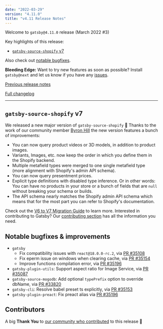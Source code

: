 ```yaml
---
date: "2022-03-29"
version: "4.11.0"
title: "v4.11 Release Notes"
---
```


Welcome to `gatsby@4.11.0` release (March 2022 #3)

Key highlights of this release:

- [`gatsby-source-shopify` v7](#gatsby-source-shopify-v7)

Also check out [notable bugfixes](#notable-bugfixes--improvements).

**Bleeding Edge:** Want to try new features as soon as possible? Install `gatsby@next` and let us know
if you have any [issues](https://github.com/gatsbyjs/gatsby/issues).

[Previous release notes](/docs/reference/release-notes/v4.10)

[Full changelog][full-changelog]

---

## `gatsby-source-shopify` v7

We released a new major version of `gatsby-source-shopify` 🎉 Thanks to the work of our community member [Byron Hill](https://github.com/byronlanehill) the new version features a bunch of improvements:

- You can now query product videos or 3D models, in addition to product images.
- Variants, Images, etc. now keep the order in which you define them in the Shopify backend.
- Multiple metafield types were merged to one single metafield type (more alignment with Shopify's admin API schema).
- You can now query presentment prices.
- Explicit type definitions with disabled type inference. Or in other words: You can have no products in your store or a bunch of fields that are `null` without breaking your schema or builds.
- The API schema nearly matches the Shopify admin API schema which means that for the most part you can refer to Shopify's documentation.

Check out the [V6 to V7 Migration Guide](/plugins/gatsby-source-shopify/#v6-to-V7-migration-guide) to learn more. Interested in contributing to Gatsby? Our [contributing section](/contributing/#how-to-contribute) has all the information you need.

## Notable bugfixes & improvements

- `gatsby`
  - Fix compatibility issues with `react@18.0.0-rc.2`, via [PR #35108](https://github.com/gatsbyjs/gatsby/pull/35108)
  - Fix eperm issue on windows when clearing cache, via [PR #35154](https://github.com/gatsbyjs/gatsby/pull/35154)
  - Improve functions compilation error, via [PR #35196](https://github.com/gatsbyjs/gatsby/pull/35196)
- `gatsby-plugin-utils`: Support aspect ratio for Image Service, via [PR #35087](https://github.com/gatsbyjs/gatsby/pull/35087)
- `gatsby-source-mogodb`: Add optional `typePrefix` option to override dbName, via [PR #33820](https://github.com/gatsbyjs/gatsby/pull/33820)
- `gatsby-cli`: Resolve babel preset ts explicitly, via [PR #35153](https://github.com/gatsbyjs/gatsby/pull/35153)
- `gatsby-plugin-preact`: Fix preact alias via [PR #35196](https://github.com/gatsbyjs/gatsby/pull/35156)

## Contributors

A big **Thank You** to [our community who contributed][full-changelog] to this release 💜

[full-changelog]: https://github.com/gatsbyjs/gatsby/compare/gatsby@4.11.0-next.0...gatsby@4.11.0
